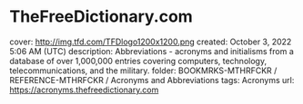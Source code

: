 # TheFreeDictionary.com

cover: http://img.tfd.com/TFDlogo1200x1200.png
created: October 3, 2022 5:06 AM (UTC)
description: Abbreviations - acronyms and initialisms from a database of over 1,000,000 entries covering computers, technology, telecommunications, and the military.
folder: BOOKMRKS-MTHRFCKR / REFERENCE-MTHRFCKR / Acronyms and Abbreviations
tags: Acronyms
url: https://acronyms.thefreedictionary.com